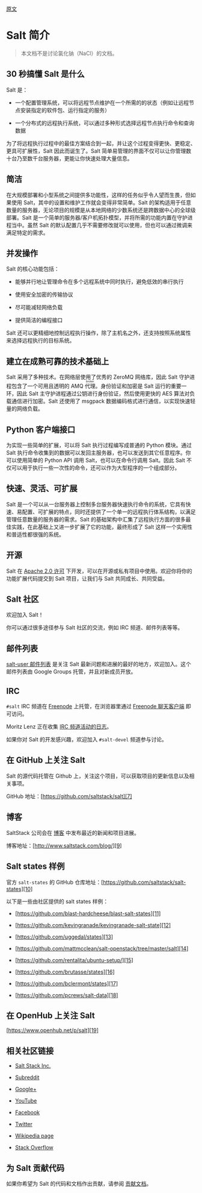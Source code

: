 [原文][1]

# Salt 简介

> 本文档不是讨论氯化钠（NaCl）的文档。

## 30 秒搞懂 Salt 是什么

Salt 是：

* 一个配置管理系统，可以将远程节点维护在一个所需的的状态（例如让远程节点安装指定的软件包、运行指定的服务）

* 一个分布式的远程执行系统，可以通过多种形式选择远程节点执行命令和查询数据

为了将远程执行过程中的最佳方案结合到一起，并让这个过程变得更快、更稳定、更具可扩展性，Salt 因此而诞生了。Salt 简单易管理的界面不仅可以让你管理数十台乃至数千台服务器，更能让你快速处理大量信息。

## 简洁

在大规模部署和小型系统之间提供多功能性，这样的任务似乎令人望而生畏，但如果使用 Salt，其中的设置和维护工作就会变得非常简单。Salt 的架构适用于任意数量的服务器，无论项目的规模是从本地网络的少数系统还是跨数据中心的全球级部署。Salt 是一个简单的服务器/客户机拓扑模型，并将所需的功能内置在守护进程当中。虽然 Salt 的默认配置几乎不需要修改就可以使用，但也可以通过微调来满足特定的需求。

## 并发操作

Salt 的核心功能包括：

* 能够并行地让管理命令在多个远程系统中同时执行，避免低效的串行执行

* 使用安全加密的传输协议

* 尽可能减轻网络负载

* 提供简洁的编程接口

Salt 还可以更精细地控制远程执行操作，除了主机名之外，还支持按照系统属性来选择远程执行的目标系统。

## 建立在成熟可靠的技术基础上

Salt 采用了多种技术。在网络层使用了优秀的 ZeroMQ 网络库，因此 Salt 守护进程包含了一个可用且透明的 AMQ <ruby>代理<rt>broker</rt></ruby>。身份验证和加密是 Salt 运行的重要一环，因此 Salt 主守护进程通过公钥进行身份验证，然后使用更快的 AES 算法对负载通信进行加密。Salt 还使用了 msgpack 数据编码格式进行通信，以实现快速轻量的网络负载。

## Python 客户端接口

为实现一些简单的扩展，可以将 Salt 执行过程编写成普通的 Python 模块。通过 Salt 执行命令收集到的数据可以发回主服务器，也可以发送到其它任意程序。你可以使用简单的 Python API 调用 Salt，也可以在命令行调用 Salt。因此 Salt 不仅可以用于执行一些一次性的命令，还可以作为大型程序的一个组成部分。

## 快速、灵活、可扩展

Salt 是一个可以从一台服务器上控制多台服务器快速执行命令的系统，它具有快速、易配置、可扩展的特点，同时还提供了一个单一的远程执行体系结构，以满足管理任意数量的服务器的需求。Salt 的基础架构中汇集了远程执行方面的很多最佳实践，在此基础上又进一步扩展了它的功能，最终形成了 Salt 这样一个实用性和普适性都很强的系统。

## 开源

Salt 在 [Apache 2.0 许可][2] 下开发，可以在开源或私有项目中使用。欢迎你将你的功能扩展代码提交到 Salt 项目，让我们与 Salt 共同成长、共同受益。

## Salt 社区

欢迎加入 Salt！

你可以通过很多途径参与 Salt 社区的交流，例如 IRC 频道、邮件列表等等。

## 邮件列表

[salt-user 邮件列表][3] 是关注 Salt 最新问题和进展的最好的地方，欢迎加入。这个邮件列表由 Google Groups 托管，并且对新成员开放。

## IRC

`#salt` IRC 频道在 [Freenode][4] 上托管，在浏览器里通过 [Freenode 聊天客户端][5] 即可访问。

Moritz Lenz 正在收集 [IRC 频道活动的日志][6]。

如果你对 Salt 的开发感兴趣，欢迎加入 `#salt-devel` 频道参与讨论。

## 在 GitHub 上关注 Salt

Salt 的源代码托管在 Github 上，关注这个项目，可以获取项目的更新信息以及相关事项。

GitHub 地址：[https://github.com/saltstack/salt][7]

## 博客

SaltStack 公司会在 [博客][8] 中发布最近的新闻和项目进展。

博客地址：[http://www.saltstack.com/blog/][9]

## Salt states 样例

官方 `salt-states` 的 GitHub 仓库地址：[https://github.com/saltstack/salt-states][10]

以下是一些由社区提供的 salt states 样例：

* [https://github.com/blast-hardcheese/blast-salt-states][11]

* [https://github.com/kevingranade/kevingranade-salt-state][12]

* [https://github.com/uggedal/states][13]

* [https://github.com/mattmcclean/salt-openstack/tree/master/salt][14]

* [https://github.com/rentalita/ubuntu-setup/][15]

* [https://github.com/brutasse/states][16]

* [https://github.com/bclermont/states][17]

* [https://github.com/pcrews/salt-data][18]


## 在 OpenHub 上关注 Salt

[https://www.openhub.net/p/salt][19]

## 相关社区链接

* [Salt Stack Inc.][20]

* [Subreddit][21]

* [Google+][22]

* [YouTube][23]

* [Facebook][24]

* [Twitter][25]

* [Wikipedia page][26]

* [Stack Overflow][27]

## 为 Salt 贡献代码

如果你希望为 Salt 的代码和文档作出贡献，请参阅 [贡献文档][28]。


[1]: https://docs.saltstack.com/en/2019.2/topics/index.html
[2]: http://www.apache.org/licenses/LICENSE-2.0.html
[3]: https://groups.google.com/forum/#!forum/salt-users
[4]: http://freenode.net/irc_servers.shtml
[5]: http://webchat.freenode.net/?channels=salt&uio=Mj10cnVlJjk9dHJ1ZSYxMD10cnVl83
[6]: http://irclog.perlgeek.de/salt/
[7]: https://github.com/saltstack/salt
[8]: http://www.saltstack.com/blog/
[9]: http://www.saltstack.com/blog/
[10]: https://github.com/saltstack/salt-states
[11]: https://github.com/blast-hardcheese/blast-salt-states
[12]: https://github.com/kevingranade/kevingranade-salt-state
[13]: https://github.com/uggedal/states
[14]: https://github.com/mattmcclean/salt-openstack/tree/master/salt
[15]: https://github.com/rentalita/ubuntu-setup/
[16]: https://github.com/brutasse/states
[17]: https://github.com/bclermont/states
[18]: https://github.com/pcrews/salt-data
[19]: https://www.openhub.net/p/salt
[20]: http://www.saltstack.com/
[21]: http://www.reddit.com/r/saltstack
[22]: https://plus.google.com/114449193225626631691/posts
[23]: http://www.youtube.com/user/SaltStack
[24]: https://www.facebook.com/SaltStack
[25]: https://twitter.com/SaltStackInc
[26]: http://en.wikipedia.org/wiki/Salt_(software)
[27]: https://stackoverflow.com/questions/tagged/salt-stack
[28]: https://docs.saltstack.com/en/2019.2/topics/development/contributing.html#contributing
